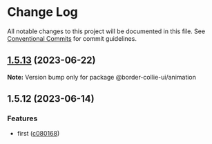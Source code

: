 # Change Log

All notable changes to this project will be documented in this file.
See [Conventional Commits](https://conventionalcommits.org) for commit guidelines.

## [1.5.13](https://github.com/yuejs/c3/compare/@border-collie-ui/animation@1.5.12...@border-collie-ui/animation@1.5.13) (2023-06-22)

**Note:** Version bump only for package @border-collie-ui/animation

## 1.5.12 (2023-06-14)

### Features

- first ([c080168](https://github.com/yuejs/c3/commit/c08016812d92193e95c9600e6121a9e57c6a9165))
